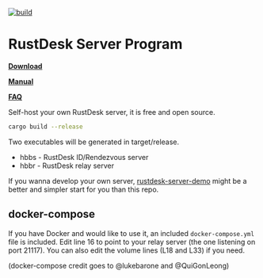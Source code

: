 [![build](https://github.com/rustdesk/rustdesk-server/actions/workflows/build.yaml/badge.svg)](https://github.com/rustdesk/rustdesk-server/actions/workflows/build.yaml)

# RustDesk Server Program

[**Download**](https://github.com/rustdesk/rustdesk-server/releases)

[**Manual**](https://rustdesk.com/docs/en/self-host/) 

[**FAQ**](https://github.com/rustdesk/rustdesk/wiki/FAQ)

Self-host your own RustDesk server, it is free and open source.

```bash
cargo build --release
```

Two executables will be generated in target/release.
  - hbbs - RustDesk ID/Rendezvous server
  - hbbr - RustDesk relay server

If you wanna develop your own server, [rustdesk-server-demo](https://github.com/rustdesk/rustdesk-server-demo) might be a better and simpler start for you than this repo.

## docker-compose

If you have Docker and would like to use it, an included `docker-compose.yml` file is included. Edit line 16 to point to your relay server (the one listening on port 21117). You can also edit the volume lines (L18 and L33) if you need.

(docker-compose credit goes to @lukebarone and @QuiGonLeong)
